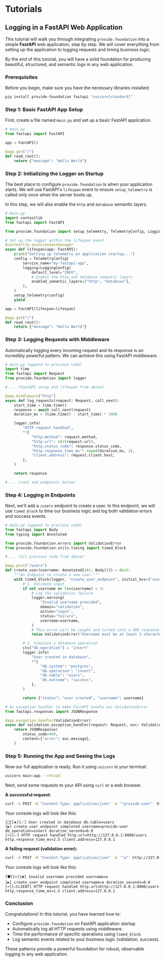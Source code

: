 # Tutorials

## Logging in a FastAPI Web Application

This tutorial will walk you through integrating `provide.foundation` into a simple **FastAPI** web application, step by step. We will cover everything from setting up the application to logging requests and timing business logic.

By the end of this tutorial, you will have a solid foundation for producing beautiful, structured, and semantic logs in any web application.

### Prerequisites

Before you begin, make sure you have the necessary libraries installed:

```bash
pip install provide-foundation fastapi "uvicorn[standard]"
```

### Step 1: Basic FastAPI App Setup

First, create a file named `main.py` and set up a basic FastAPI application.

```python
# main.py
from fastapi import FastAPI

app = FastAPI()

@app.get("/")
def read_root():
    return {"message": "Hello World"}
```

### Step 2: Initializing the Logger on Startup

The best place to configure `provide.foundation` is when your application starts. We will use FastAPI's `lifespan` event to ensure `setup_telemetry` is called only once when the server boots up.

In this step, we will also enable the `http` and `database` semantic layers.

```python
# main.py
import contextlib
from fastapi import FastAPI

from provide.foundation import setup_telemetry, TelemetryConfig, LoggingConfig

# Set up the logger within the lifespan event
@contextlib.asynccontextmanager
async def lifespan(app: FastAPI):
    print("Setting up telemetry on application startup...")
    config = TelemetryConfig(
        service_name="my-fastapi-app",
        logging=LoggingConfig(
            default_level="INFO",
            # Enable the http and database semantic layers
            enabled_semantic_layers=["http", "database"],
        ),
    )
    setup_telemetry(config)
    yield

app = FastAPI(lifespan=lifespan)

@app.get("/")
def read_root():
    return {"message": "Hello World"}
```

### Step 3: Logging Requests with Middleware

Automatically logging every incoming request and its response is an incredibly powerful pattern. We can achieve this using FastAPI middleware.

```python
# main.py (append to previous code)
import time
from fastapi import Request
from provide.foundation import logger

# ... (FastAPI setup and lifespan from above)

@app.middleware("http")
async def log_requests(request: Request, call_next):
    start_time = time.time()
    response = await call_next(request)
    duration_ms = (time.time() - start_time) * 1000

    logger.info(
        "HTTP request handled",
        **{
            "http.method": request.method,
            "http.url": str(request.url),
            "http.status_code": response.status_code,
            "http.response_time_ms": round(duration_ms, 2),
            "client.address": request.client.host,
        },
    )

    return response

# ... (root and endpoints below)
```

### Step 4: Logging in Endpoints

Next, we'll add a `/users` endpoint to create a user. In this endpoint, we will use `timed_block` to time our business logic and log both validation errors and success events.

```python
# main.py (append to previous code)
from fastapi import Body
from typing import Annotated

from provide.foundation.errors import ValidationError
from provide.foundation.utils.timing import timed_block

# ... (all previous code from above)

@app.post("/users")
def create_user(username: Annotated[str, Body()])-> dict:
    """An endpoint to create a new user."""
    with timed_block(logger, "create_user_endpoint", initial_kvs={"username": username}) as ctx:
        # 1. Validate input
        if not username or len(username) < 3:
            # Log the validation failure
            logger.warning(
                "Invalid username provided",
                domain="validation",
                action="input",
                status="failure",
                username=username,
            )
            # This error will be caught and turned into a 400 response
            raise ValidationError("Username must be at least 3 characters long")

        # 2. Simulate a database operation
        ctx["db_operation"] = "insert"
        logger.info(
            "User created in database",
            **{
                "db.system": "postgres",
                "db.operation": "insert",
                "db.table": "users",
                "db.outcome": "success",
            },
        )

        return {"status": "user created", "username": username}

# An exception handler to make FastAPI handle our ValidationError
from fastapi.responses import JSONResponse

@app.exception_handler(ValidationError)
async def validation_exception_handler(request: Request, exc: ValidationError):
    return JSONResponse(
        status_code=400,
        content={"error": exc.message},
    )
```

### Step 5: Running the App and Seeing the Logs

Now our full application is ready. Run it using `uvicorn` in your terminal:

```bash
uvicorn main:app --reload
```

Next, send some requests to your API using `curl` or a web browser.

**A successful request:**

```bash
curl -X POST -H "Content-Type: application/json" -d '"provide-user"' http://127.0.0.1:8000/users
```

Your console logs will look like this:

```
[🐘][➕][✅] User created in database db.table=users
[▶️] create_user_endpoint completed username=provide-user db_operation=insert duration_seconds=0.0
[➡️][✅] HTTP request handled http.url=http://127.0.0.1:8000/users http.response_time_ms=2.5 client.address=127.0.0.1
```

**A failing request (validation error):**

```bash
curl -X POST -H "Content-Type: application/json" -d '"a"' http://127.0.0.1:8000/users
```

Your console logs will look like this:

```
[🛡️][➡️][❌] Invalid username provided username=a
[▶️] create_user_endpoint completed username=a duration_seconds=0.0
[➡️][⚠️CLIENT] HTTP request handled http.url=http://127.0.0.1:8000/users http.response_time_ms=1.5 client.address=127.0.0.1
```

### Conclusion

Congratulations! In this tutorial, you have learned how to:

*   Configure `provide.foundation` on FastAPI application startup.
*   Automatically log all HTTP requests using middleware.
*   Time the performance of specific operations using `timed_block`.
*   Log semantic events related to your business logic (validation, success).

These patterns provide a powerful foundation for robust, observable logging in any web application.